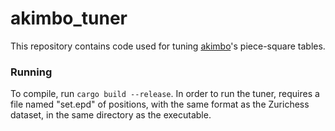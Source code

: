 # akimbo_tuner

This repository contains code used for tuning [akimbo](https://github.com/JacquesRW/akimbo)'s piece-square tables.

### Running
To compile, run ```cargo build --release```.
In order to run the tuner, requires a file named "set.epd" of positions, with the same format as the Zurichess dataset, in the same directory as the executable.
